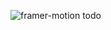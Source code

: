 ![framer-motion todo](https://github.com/nayeem2208/Todo-Typescript/assets/124780866/862062e5-91df-4c42-9ae7-1de3d59b23f5)
